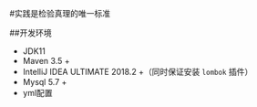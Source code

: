 #实践是检验真理的唯一标准

> 

##开发环境
 * JDK11
 * Maven 3.5 +
 * IntelliJ IDEA ULTIMATE 2018.2 +（同时保证安装 ```lombok``` 插件）
 * Mysql 5.7 +
 * yml配置
 


